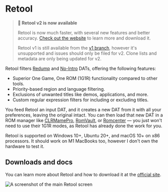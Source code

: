 # Retool

> **:mega: Retool v2 is now available**
>
> Retool is now much faster, with several new features and better accuracy.
[Check out the website](https://unexpectedpanda.github.io/retool) to learn more and
download it.
>
> Retool v1 is still available from the [v1 branch](https://github.com/unexpectedpanda/retool/tree/v1),
however it's unsupported and issues should only be filed for v2. Clone lists and metadata
are only being updated for v2.

Retool filters [Redump](http://redump.org/) and [No-Intro](https://www.no-intro.org/)
DATs, offering the following features:

* Superior One Game, One ROM (1G1R) functionality compared to other tools.
* Priority-based region and language filtering.
* Exclusions of unwanted titles like demos, applications, and more.
* Custom regular expression filters for including or excluding titles.

You feed Retool an input DAT, and it creates a new DAT from it with all your preferences,
leaving the original intact. You can then load that new DAT in a ROM manager
like [CLRMamePro](https://mamedev.emulab.it/clrmamepro/), [RomVault](https://www.romvault.com/),
or [Romcenter](https://www.romcenter.com/) &mdash; you just won't need to use their
1G1R modes, as Retool has already done the work for you.

Retool is supported on Windows 10+, Ubuntu 20+, and macOS 10+ on x86 processors. It should
work on M1 MacBooks too, however I don't own the hardware to test it.

## Downloads and docs

You can learn more about Retool and how to download it at the [official site](https://unexpectedpanda.github.io/retool/).

![A screenshot of the main Retool screen](https://unexpectedpanda.github.io/retool/images/main-app.png)




